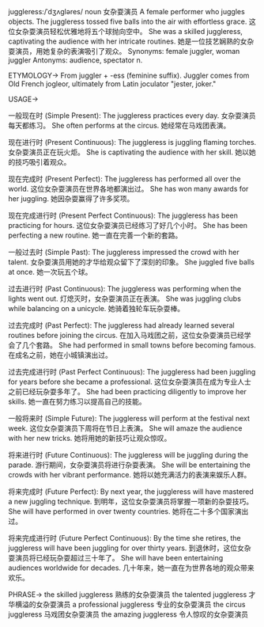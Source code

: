 juggleress:/ˈdʒʌɡləres/
noun
女杂耍演员
A female performer who juggles objects.
The juggleress tossed five balls into the air with effortless grace.  这位女杂耍演员轻松优雅地将五个球抛向空中。
She was a skilled juggleress, captivating the audience with her intricate routines. 她是一位技艺娴熟的女杂耍演员，用她复杂的表演吸引了观众。
Synonyms: female juggler, woman juggler
Antonyms: audience, spectator
n.


ETYMOLOGY->
From juggler + -ess (feminine suffix).  Juggler comes from Old French jogleor, ultimately from Latin joculator "jester, joker."

USAGE->

一般现在时 (Simple Present):
The juggleress practices every day. 女杂耍演员每天都练习。
She often performs at the circus. 她经常在马戏团表演。

现在进行时 (Present Continuous):
The juggleress is juggling flaming torches.  女杂耍演员正在玩火炬。
She is captivating the audience with her skill. 她以她的技巧吸引着观众。

现在完成时 (Present Perfect):
The juggleress has performed all over the world.  这位女杂耍演员在世界各地都演出过。
She has won many awards for her juggling. 她因杂耍赢得了许多奖项。

现在完成进行时 (Present Perfect Continuous):
The juggleress has been practicing for hours.  这位女杂耍演员已经练习了好几个小时。
She has been perfecting a new routine. 她一直在完善一个新的套路。

一般过去时 (Simple Past):
The juggleress impressed the crowd with her talent.  女杂耍演员用她的才华给观众留下了深刻的印象。
She juggled five balls at once. 她一次玩五个球。

过去进行时 (Past Continuous):
The juggleress was performing when the lights went out.  灯熄灭时，女杂耍演员正在表演。
She was juggling clubs while balancing on a unicycle.  她骑着独轮车玩杂耍棒。

过去完成时 (Past Perfect):
The juggleress had already learned several routines before joining the circus. 在加入马戏团之前，这位女杂耍演员已经学会了几个套路。
She had performed in small towns before becoming famous.  在成名之前，她在小城镇演出过。

过去完成进行时 (Past Perfect Continuous):
The juggleress had been juggling for years before she became a professional.  这位女杂耍演员在成为专业人士之前已经玩杂耍多年了。
She had been practicing diligently to improve her skills.  她一直在努力练习以提高自己的技能。

一般将来时 (Simple Future):
The juggleress will perform at the festival next week.  这位女杂耍演员下周将在节日上表演。
She will amaze the audience with her new tricks.  她将用她的新技巧让观众惊叹。

将来进行时 (Future Continuous):
The juggleress will be juggling during the parade.  游行期间，女杂耍演员将进行杂耍表演。
She will be entertaining the crowds with her vibrant performance. 她将以她充满活力的表演来娱乐人群。

将来完成时 (Future Perfect):
By next year, the juggleress will have mastered a new juggling technique. 到明年，这位女杂耍演员将掌握一项新的杂耍技巧。
She will have performed in over twenty countries. 她将在二十多个国家演出过。

将来完成进行时 (Future Perfect Continuous):
By the time she retires, the juggleress will have been juggling for over thirty years.  到退休时，这位女杂耍演员将已经玩杂耍超过三十年了。
She will have been entertaining audiences worldwide for decades.  几十年来，她一直在为世界各地的观众带来欢乐。


PHRASE->
the skilled juggleress  熟练的女杂耍演员
the talented juggleress  才华横溢的女杂耍演员
a professional juggleress  专业的女杂耍演员
the circus juggleress  马戏团女杂耍演员
the amazing juggleress  令人惊叹的女杂耍演员
